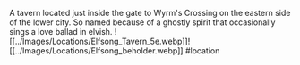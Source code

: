 A tavern located just inside the gate to Wyrm's Crossing on the eastern side of the lower city.
So named because of a ghostly spirit that occasionally sings a love ballad in elvish.
![[../Images/Locations/Elfsong_Tavern_5e.webp]]![[../Images/Locations/Elfsong_beholder.webp]]
#location